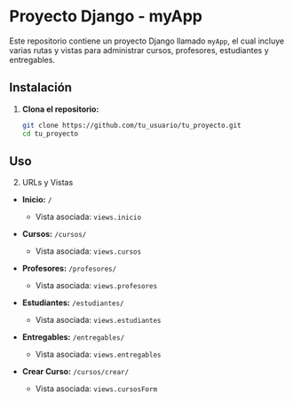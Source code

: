# Proyecto Django - myApp

Este repositorio contiene un proyecto Django llamado `myApp`, el cual incluye varias rutas y vistas para administrar cursos, profesores, estudiantes y entregables.

## Instalación

1. **Clona el repositorio:**

   ```bash
   git clone https://github.com/tu_usuario/tu_proyecto.git
   cd tu_proyecto

## Uso
2. URLs y Vistas
- **Inicio:** `/`
  - Vista asociada: `views.inicio`
  
- **Cursos:** `/cursos/`
  - Vista asociada: `views.cursos`
  
- **Profesores:** `/profesores/`
  - Vista asociada: `views.profesores`
  
- **Estudiantes:** `/estudiantes/`
  - Vista asociada: `views.estudiantes`
  
- **Entregables:** `/entregables/`
  - Vista asociada: `views.entregables`
  
- **Crear Curso:** `/cursos/crear/`
  - Vista asociada: `views.cursosForm`